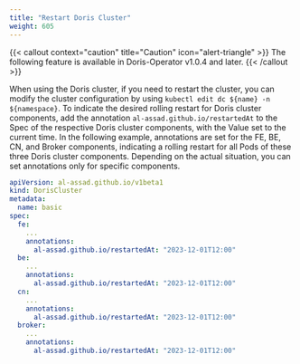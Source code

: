 ```yaml
---
title: "Restart Doris Cluster"
weight: 605
---
```


{{< callout context="caution" title="Caution" icon="alert-triangle" >}}
The following feature is available in Doris-Operator v1.0.4 and later.
{{< /callout >}}

When using the Doris cluster, if you need to restart the cluster, you can modify the cluster configuration by using
`kubectl edit dc ${name} -n ${namespace}`.
To indicate the desired rolling restart for Doris cluster components, add the
annotation `al-assad.github.io/restartedAt` to the Spec of the respective Doris cluster components, with the Value set
to the current time.
In the following example, annotations are set for the FE, BE, CN, and Broker components, indicating
a rolling restart for all Pods of these three Doris cluster components.
Depending on the actual situation, you can set annotations only for specific components.

```yaml
apiVersion: al-assad.github.io/v1beta1
kind: DorisCluster
metadata:
  name: basic
spec:
  fe:
    ...
    annotations:
      al-assad.github.io/restartedAt: "2023-12-01T12:00"
  be:
    ...
    annotations:
      al-assad.github.io/restartedAt: "2023-12-01T12:00"
  cn:
    ...
    annotations:
      al-assad.github.io/restartedAt: "2023-12-01T12:00"
  broker:
    ...
    annotations:
      al-assad.github.io/restartedAt: "2023-12-01T12:00"
```

